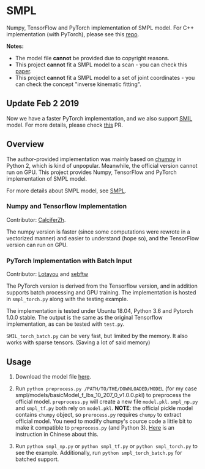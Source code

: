 # SMPL

Numpy, TensorFlow and PyTorch implementation of SMPL model. For C++ implementation (with PyTorch), please see this [repo](https://github.com/YeeCY/SMPLpp).

**Notes:**
* The model file **cannot** be provided due to copyright reasons.
* This project **cannot** fit a SMPL model to a scan - you can check this [paper](https://ps.is.mpg.de/publications/shape_under_cloth-cvpr17).
* This project **cannot** fit a SMPL model to a set of joint coordinates - you can check the concept "inverse kinematic fitting".

## Update Feb 2 2019
Now we have a faster PyTorch implementation, and we also support [SMIL](https://www.iosb.fraunhofer.de/servlet/is/82920/) model. For more details, please check [this](https://github.com/CalciferZh/SMPL/pull/11) PR.

## Overview

The author-provided implementation was mainly based on [chumpy](https://github.com/mattloper/chumpy) in Python 2, which is kind of unpopular. Meanwhile, the official version cannot run on GPU. This project provides Numpy, TensorFlow and PyTorch implementation of SMPL model.

For more details about SMPL model, see [SMPL](http://smpl.is.tue.mpg.de/).

### Numpy and Tensorflow Implementation

Contributor: [CalciferZh](https://github.com/CalciferZh).

The numpy version is faster (since some computations were rewrote in a vectorized manner) and easier to understand (hope so), and the TensorFlow version can run on GPU.

### PyTorch Implementation with Batch Input

Contributor: [Lotayou](https://github.com/Lotayou) and [sebftw](https://github.com/sebftw)

The PyTorch version is derived from the Tensorflow version, and in addition supports batch processing and GPU training. The implementation is hosted in `smpl_torch.py` along with the testing example.

The implementation is tested under Ubuntu 18.04, Python 3.6 and Pytorch 1.0.0 stable. The output is the same as the original Tensorflow implementation, as can be tested with `test.py`.

`SMIL_torch_batch.py` can be very fast, but limited by the memory. It also works with sparse tensors. (Saving a lot of said memory)

## Usage

1. Download the model file [here](http://smpl.is.tue.mpg.de/downloads).
2. Run `python preprocess.py /PATH/TO/THE/DOWNLOADED/MODEL` (for my case smpl/models/basicModel_f_lbs_10_207_0_v1.0.0.pkl) to preprocess the official model. `preprocess.py` will create a new file `model.pkl`. `smpl_np.py` and `smpl_tf.py` both rely on `model.pkl`. **NOTE**: the official pickle model contains `chumpy` object, so `prerocess.py` requires `chumpy` to extract official model. You need to modify chumpy's cource code a little bit to make it compatible to `preprocess.py` (and Python 3). [Here](https://blog.csdn.net/qq_28660035/article/details/81319055) is an instruction in Chinese about this.

3. Run `python smpl_np.py` or `python smpl_tf.py` or `python smpl_torch.py` to see the example. Additionally, run `python smpl_torch_batch.py` for batched support.
